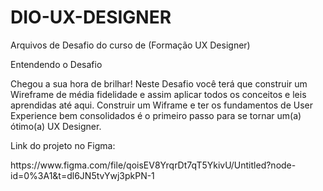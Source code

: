 # DIO-UX-DESIGNER
Arquivos de Desafio do curso de (Formação UX Designer)

Entendendo o Desafio
 
Chegou a sua hora de brilhar! Neste Desafio você terá que construir um Wireframe de média fidelidade e assim aplicar todos os conceitos e leis aprendidas até aqui. Construir um Wiframe e ter os fundamentos de User Experience bem consolidados é o primeiro passo para se tornar um(a) ótimo(a) UX Designer. 

Link do projeto no Figma:
<link>https://www.figma.com/file/qoisEV8YrqrDt7qT5YkivU/Untitled?node-id=0%3A1&t=dl6JN5tvYwj3pkPN-1<link>
